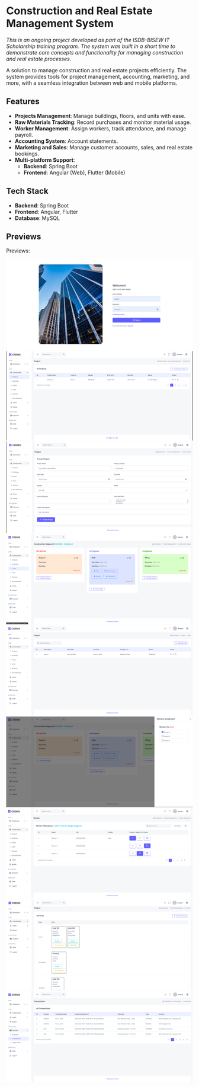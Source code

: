 # Construction and Real Estate Management System

*This is an ongoing project developed as part of the ISDB-BISEW IT Scholarship training program. The system was built in a short time to demonstrate core concepts and functionality for managing construction and real estate processes.*

A solution to manage construction and real estate projects efficiently. The system provides tools for project management, accounting, marketing, and more, with a seamless integration between web and mobile platforms.

## Features

- **Projects Management**: Manage buildings, floors, and units with ease.
- **Raw Materials Tracking**: Record purchases and monitor material usage.
- **Worker Management**: Assign workers, track attendance, and manage payroll.
- **Accounting System**: Account statements.
- **Marketing and Sales**: Manage customer accounts, sales, and real estate bookings.
- **Multi-platform Support**:
    - **Backend**: Spring Boot
    - **Frontend**: Angular (Web), Flutter (Mobile)

## Tech Stack

- **Backend**: Spring Boot
- **Frontend**: Angular, Flutter
- **Database**: MySQL

## Previews

Previews:

![Preview 1](previews/1.png)  
![Preview 2](previews/2.png)  
![Preview 3](previews/3.png)  
![Preview 4](previews/4.png)  
![Preview 5](previews/5.png)  
![Preview 6](previews/6.png)  
![Preview 7](previews/7.png)  
![Preview 8](previews/8.png)  
![Preview 9](previews/9.png)  
